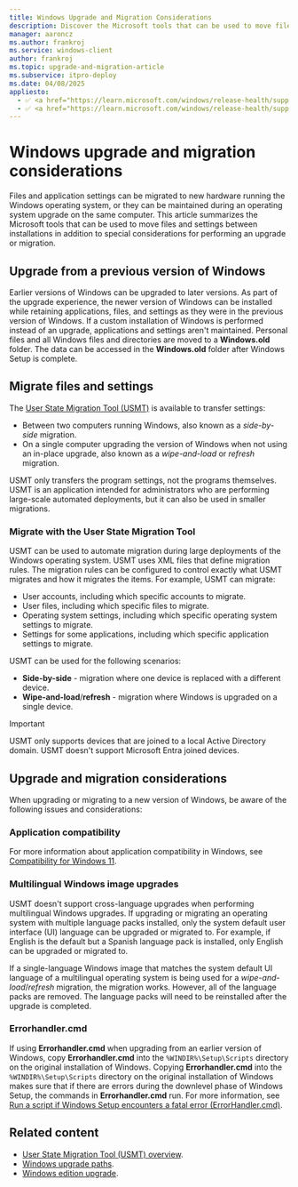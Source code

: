```yaml
---
title: Windows Upgrade and Migration Considerations
description: Discover the Microsoft tools that can be used to move files and settings between installations including special considerations for performing an upgrade or migration.
manager: aaroncz
ms.author: frankroj
ms.service: windows-client
author: frankroj
ms.topic: upgrade-and-migration-article
ms.subservice: itpro-deploy
ms.date: 04/08/2025
appliesto:
  - ✅ <a href="https://learn.microsoft.com/windows/release-health/supported-versions-windows-client" target="_blank">Windows 11</a>
  - ✅ <a href="https://learn.microsoft.com/windows/release-health/supported-versions-windows-client" target="_blank">Windows 10</a>
---
```


# Windows upgrade and migration considerations

Files and application settings can be migrated to new hardware running the Windows operating system, or they can be maintained during an operating system upgrade on the same computer. This article summarizes the Microsoft tools that can be used to move files and settings between installations in addition to special considerations for performing an upgrade or migration.

## Upgrade from a previous version of Windows

Earlier versions of Windows can be upgraded to later versions. As part of the upgrade experience, the newer version of Windows can be installed while retaining applications, files, and settings as they were in the previous version of Windows. If a custom installation of Windows is performed instead of an upgrade, applications and settings aren't maintained. Personal files and all Windows files and directories are moved to a **Windows.old** folder. The data can be accessed in the **Windows.old** folder after Windows Setup is complete.

## Migrate files and settings

The [User State Migration Tool (USMT)](../usmt/usmt-overview.md) is available to transfer settings:

- Between two computers running Windows, also known as a *side-by-side* migration.
- On a single computer upgrading the version of Windows when not using an in-place upgrade, also known as a *wipe-and-load* or *refresh* migration.

USMT only transfers the program settings, not the programs themselves. USMT is an application intended for administrators who are performing large-scale automated deployments, but it can also be used in smaller migrations.

### Migrate with the User State Migration Tool

USMT can be used to automate migration during large deployments of the Windows operating system. USMT uses XML files that define migration rules. The migration rules can be configured to control exactly what USMT migrates and how it migrates the items. For example, USMT can migrate:

- User accounts, including which specific accounts to migrate.
- User files, including which specific files to migrate.
- Operating system settings, including which specific operating system settings to migrate.
- Settings for some applications, including which specific application settings to migrate.

USMT can be used for the following scenarios:

- **Side-by-side** - migration where one device is replaced with a different device.
- **Wipe-and-load**/**refresh** - migration where Windows is upgraded on a single device.

> [!IMPORTANT]
>
> USMT only supports devices that are joined to a local Active Directory domain. USMT doesn't support Microsoft Entra joined devices.

## Upgrade and migration considerations

When upgrading or migrating to a new version of Windows, be aware of the following issues and considerations:

### Application compatibility

For more information about application compatibility in Windows, see [Compatibility for Windows 11](/windows/compatibility/windows-11/).

### Multilingual Windows image upgrades

USMT doesn't support cross-language upgrades when performing multilingual Windows upgrades. If upgrading or migrating an operating system with multiple language packs installed, only the system default user interface (UI) language can be upgraded or migrated to. For example, if English is the default but a Spanish language pack is installed, only English can be upgraded or migrated to.

If a single-language Windows image that matches the system default UI language of a multilingual operating system is being used for a *wipe-and-load*/*refresh* migration, the migration works. However, all of the language packs are removed. The language packs will need to be reinstalled after the upgrade is completed.

### Errorhandler.cmd

If using **Errorhandler.cmd** when upgrading from an earlier version of Windows, copy **Errorhandler.cmd** into the `%WINDIR%\Setup\Scripts` directory on the original installation of Windows. Copying **Errorhandler.cmd** into the `%WINDIR%\Setup\Scripts` directory on the original installation of Windows makes sure that if there are errors during the downlevel phase of Windows Setup, the commands in **Errorhandler.cmd** run. For more information, see [Run a script if Windows Setup encounters a fatal error (ErrorHandler.cmd)](/windows-hardware/manufacture/desktop/add-a-custom-script-to-windows-setup#run-a-script-if-windowssetup-encounters-a-fatal-error-errorhandlercmd).

## Related content

- [User State Migration Tool (USMT) overview](../usmt/usmt-overview.md).
- [Windows upgrade paths](windows-upgrade-paths.md).
- [Windows edition upgrade](windows-edition-upgrades.md).

